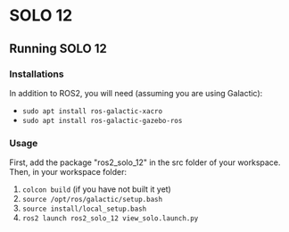 # SOLO 12
## Running SOLO 12
### Installations
In addition to ROS2, you will need (assuming you are using Galactic):
- `sudo apt install ros-galactic-xacro`
- `sudo apt install ros-galactic-gazebo-ros`

### Usage
First, add the package "ros2\_solo\_12" in the src folder of your workspace. Then, in your workspace folder:
1. `colcon build` (if you have not built it yet)
2. `source /opt/ros/galactic/setup.bash`
3. `source install/local_setup.bash`
4. `ros2 launch ros2_solo_12 view_solo.launch.py`

